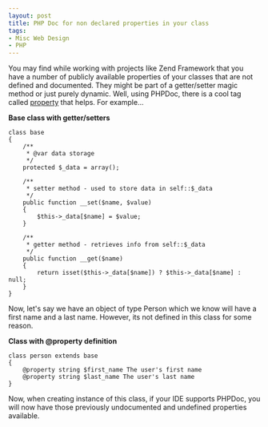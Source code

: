 ```yaml
---
layout: post
title: PHP Doc for non declared properties in your class
tags:
- Misc Web Design
- PHP
---
```

You may find while working with projects like Zend Framework that you have a number of publicly available properties of your classes that are not defined and documented.  They might be part of a getter/setter magic method or just purely dynamic.  Well, using PHPDoc, there is a cool tag called [property](http://manual.phpdoc.org/HTMLSmartyConverter/PHP/phpDocumentor/tutorial_tags.property.pkg.html) that helps.  For example...

**Base class with getter/setters**

```php?start_inline=1
class base
{
    /**
     * @var data storage
     */
    protected $_data = array();
    
    /**
     * setter method - used to store data in self::$_data
     */
    public function __set($name, $value)
    { 
        $this->_data[$name] = $value;
    }
    
    /**
     * getter method - retrieves info from self::$_data
     */
    public function __get($name)
    {
        return isset($this->_data[$name]) ? $this->_data[$name] : null;
    }
}
```

Now, let's say we have an object of type Person which we know will have a first name and a last name.  However, its not defined in this class for some reason.

**Class with @property definition**

```php?start_inline=1
class person extends base
{
    @property string $first_name The user's first name
    @property string $last_name The user's last name
}
```

Now, when creating instance of this class, if your IDE supports PHPDoc, you will now have those previously undocumented and undefined properties available.
